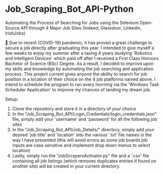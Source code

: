 # Job_Scraping_Bot_API-Python
Automating the Process of Searching for Jobs using the Selenium Open-Source API through 4 Major Job Sites (Indeed, Glassdoor, Linkedin, IrishJobs)

	Due to recent (COVID-19) pandemic, it has proved a great challenge to secure a job directly after graduating this year. I intended to give myself a few weeks to enjoy my summer after a taxing 4 years studying 'Robotics and Intelligent Devices' which paid off after I received a First Class Honours Bachelor of Science (BSc) Degree. As a result, I decided to improve upon my skills and knowledge by automating the job searching and application process. This project current gives anyone the ability to search for job position in a location of their choice on the 4 job platforms named above. I intend to schedule the program to run every morning via the 'Windows Task Scheduler Application' to improve my chances of landing my dream job.

Setup:
1. Clone the repository and store it in a directory of your choice
2. In the "Job_Scraping_Bot_API/Login_Credentials/login_credentials.json" file, simply add your 'username' and 'password' for all the following job sites
3. In the "Job_Scraping_Bot_API/Job_Details/" directory, simply add your desired 'job title' and 'location' into the various '.txt' file names in the way I have presented (this will avoid errors as some job boards job inputs are case sensitive and implement drop down menus to select location)
4. Lastly, simply run the "JobScrapersActivator.py" file and a '.csv' file containing all job listings (which removes duplicates entries if found on another site) will be created in your current directory.

